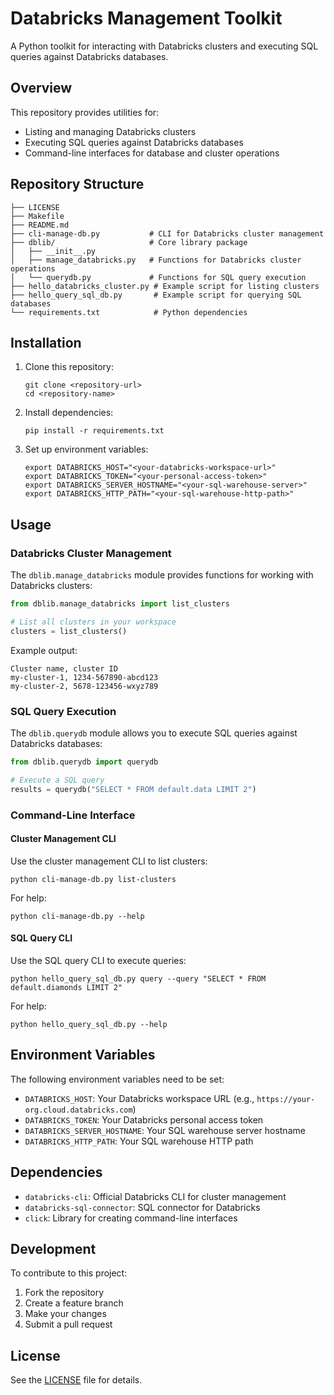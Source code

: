 # Databricks Management Toolkit

A Python toolkit for interacting with Databricks clusters and executing SQL queries against Databricks databases.

## Overview

This repository provides utilities for:
- Listing and managing Databricks clusters
- Executing SQL queries against Databricks databases
- Command-line interfaces for database and cluster operations

## Repository Structure

```
├── LICENSE
├── Makefile
├── README.md
├── cli-manage-db.py           # CLI for Databricks cluster management
├── dblib/                     # Core library package
│   ├── __init__.py
│   ├── manage_databricks.py   # Functions for Databricks cluster operations
│   └── querydb.py             # Functions for SQL query execution
├── hello_databricks_cluster.py # Example script for listing clusters
├── hello_query_sql_db.py       # Example script for querying SQL databases
└── requirements.txt            # Python dependencies
```

## Installation

1. Clone this repository:
   ```
   git clone <repository-url>
   cd <repository-name>
   ```

2. Install dependencies:
   ```
   pip install -r requirements.txt
   ```

3. Set up environment variables:
   ```
   export DATABRICKS_HOST="<your-databricks-workspace-url>"
   export DATABRICKS_TOKEN="<your-personal-access-token>"
   export DATABRICKS_SERVER_HOSTNAME="<your-sql-warehouse-server>"
   export DATABRICKS_HTTP_PATH="<your-sql-warehouse-http-path>"
   ```

## Usage

### Databricks Cluster Management

The `dblib.manage_databricks` module provides functions for working with Databricks clusters:

```python
from dblib.manage_databricks import list_clusters

# List all clusters in your workspace
clusters = list_clusters()
```

Example output:
```
Cluster name, cluster ID
my-cluster-1, 1234-567890-abcd123
my-cluster-2, 5678-123456-wxyz789
```

### SQL Query Execution

The `dblib.querydb` module allows you to execute SQL queries against Databricks databases:

```python
from dblib.querydb import querydb

# Execute a SQL query
results = querydb("SELECT * FROM default.data LIMIT 2")
```

### Command-Line Interface

#### Cluster Management CLI

Use the cluster management CLI to list clusters:

```
python cli-manage-db.py list-clusters
```

For help:
```
python cli-manage-db.py --help
```

#### SQL Query CLI

Use the SQL query CLI to execute queries:

```
python hello_query_sql_db.py query --query "SELECT * FROM default.diamonds LIMIT 2"
```

For help:
```
python hello_query_sql_db.py --help
```

## Environment Variables

The following environment variables need to be set:

- `DATABRICKS_HOST`: Your Databricks workspace URL (e.g., `https://your-org.cloud.databricks.com`)
- `DATABRICKS_TOKEN`: Your Databricks personal access token
- `DATABRICKS_SERVER_HOSTNAME`: Your SQL warehouse server hostname
- `DATABRICKS_HTTP_PATH`: Your SQL warehouse HTTP path

## Dependencies

- `databricks-cli`: Official Databricks CLI for cluster management
- `databricks-sql-connector`: SQL connector for Databricks
- `click`: Library for creating command-line interfaces

## Development

To contribute to this project:

1. Fork the repository
2. Create a feature branch
3. Make your changes
4. Submit a pull request

## License

See the [LICENSE](LICENSE) file for details.